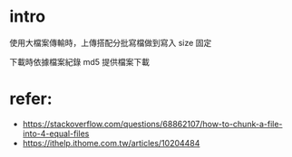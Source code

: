 # intro

使用大檔案傳輸時，上傳搭配分批寫檔做到寫入 size 固定

下載時依據檔案紀錄 md5 提供檔案下載


# refer:
- https://stackoverflow.com/questions/68862107/how-to-chunk-a-file-into-4-equal-files
- https://ithelp.ithome.com.tw/articles/10204484
